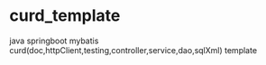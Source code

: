# curd_template
java springboot mybatis curd(doc,httpClient,testing,controller,service,dao,sqlXml) template
